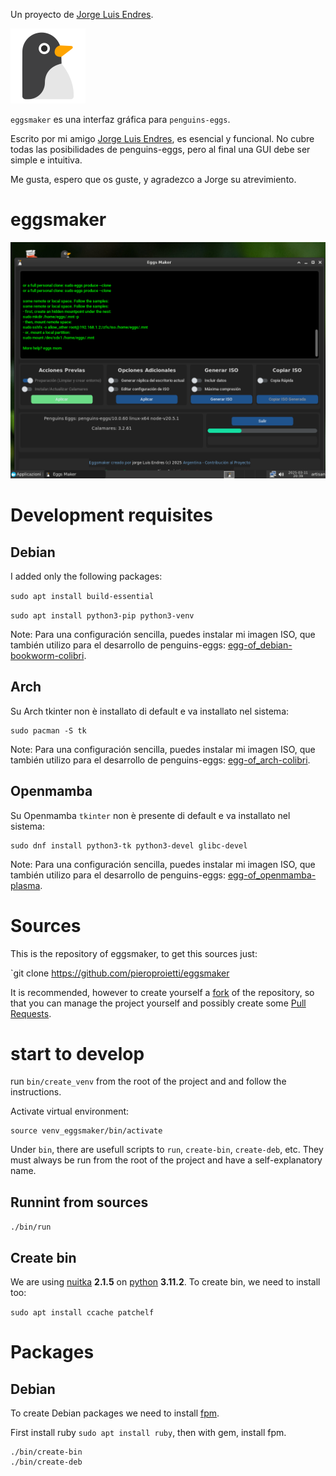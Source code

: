 Un proyecto de [Jorge Luis Endres](mailto://jlecomputer04@gmail.com).

![icon](https://github.com/pieroproietti/pengui/raw/main/assets/pengui.png?raw=true)

`eggsmaker` es una interfaz gráfica para `penguins-eggs`.

Escrito por mi amigo [Jorge Luis Endres](mailto://jlecomputer04@gmail.com), es esencial y funcional. No cubre todas las posibilidades de penguins-eggs, pero al final una GUI debe ser simple e intuitiva.

Me gusta, espero que os guste, y agradezco a Jorge su atrevimiento.

# eggsmaker

![eggsmaker-running](/images/eggsmaker-running.png)

# Development requisites

## Debian

I added only the following packages:

`sudo apt install build-essential`

`sudo apt install python3-pip python3-venv`

Note: Para una configuración sencilla, puedes instalar mi imagen ISO, que también utilizo para el desarrollo de penguins-eggs: [egg-of_debian-bookworm-colibri](https://drive.google.com/drive/folders/18QIqicyecLMuU1Zmb2E039gWawzZuy3e).


## Arch
Su Arch tkinter non è installato di default e va installato nel sistema:
```
sudo pacman -S tk
```

Note: Para una configuración sencilla, puedes instalar mi imagen ISO, que también utilizo para el desarrollo de penguins-eggs: [egg-of_arch-colibri](https://drive.google.com/drive/folders/1qWh-hWjldQpb6TWSDY9h8tKdD4VadkOr).

## Openmamba
Su Openmamba `tkinter` non è presente di default e va installato nel sistema:
```
sudo dnf install python3-tk python3-devel glibc-devel
```
Note: Para una configuración sencilla, puedes instalar mi imagen ISO, que también utilizo para el desarrollo de penguins-eggs: [egg-of_openmamba-plasma](https://drive.google.com/drive/folders/1-7LbgkKIrp8hUFTbO3qGtPKzaHter6RM).

# Sources
This is the repository of eggsmaker, to get this sources just: 

`git clone https://github.com/pieroproietti/eggsmaker

It is recommended, however to create yourself a [fork](https://github.com/pieroproietti/eggsmaker/fork) of the repository, so that you can manage the project yourself and possibly create some [Pull Requests](https://github.com/pieroproietti/eggsmaker/pulls).


# start to develop
run `bin/create_venv` from the root of the project and and follow the instructions.

Activate virtual environment:
```
source venv_eggsmaker/bin/activate
```

Under `bin`, there are usefull scripts to `run`, `create-bin`, `create-deb`, etc. They must always be run from the root of the project and have a self-explanatory name.

## Runnint from sources
`./bin/run`

## Create bin
We are using [nuitka](https://nuitka.net/) **2.1.5** on [python](https://www.python.org/) **3.11.2**. To create bin, we need to install too:

`sudo apt install ccache patchelf`

# Packages

## Debian

To create Debian packages we need to install [fpm](https://fpm.readthedocs.io/en/v1.15.1/). 

First install ruby `sudo apt install ruby`, then with gem, install fpm.
```
./bin/create-bin
./bin/create-deb
```

